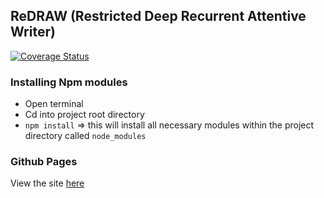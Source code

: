 ## ReDRAW (Restricted Deep Recurrent Attentive Writer)

[![Coverage Status](https://coveralls.io/repos/github/Kaynato/redraw/badge.svg?branch=npmtests)](https://coveralls.io/github/Kaynato/redraw?branch=npmtests)

### Installing Npm modules
 - Open terminal
 - Cd into project root directory
 - `npm install` => this will install all necessary modules within the project directory called `node_modules`

### Github Pages
View the site [here](https://kaynato.github.io/redraw/)
